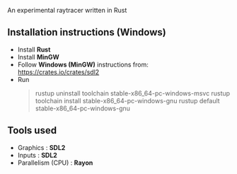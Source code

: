 An experimental raytracer written in Rust

## Installation instructions (Windows)

- Install **Rust**
- Install **MinGW**
- Follow **Windows (MinGW)** instructions from: https://crates.io/crates/sdl2
- Run
    > rustup uninstall toolchain stable-x86_64-pc-windows-msvc
    > rustup toolchain install stable-x86_64-pc-windows-gnu
    > rustup default stable-x86_64-pc-windows-gnu

## Tools used

- Graphics : **SDL2**
- Inputs : **SDL2**
- Parallelism (CPU) : **Rayon**
